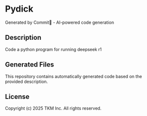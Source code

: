 # Pydick

Generated by Commit🚀 - AI-powered code generation

## Description
Code a python program for running deepseek r1

## Generated Files
This repository contains automatically generated code based on the provided description.

## License
Copyright (c) 2025 TKM Inc. All rights reserved.
